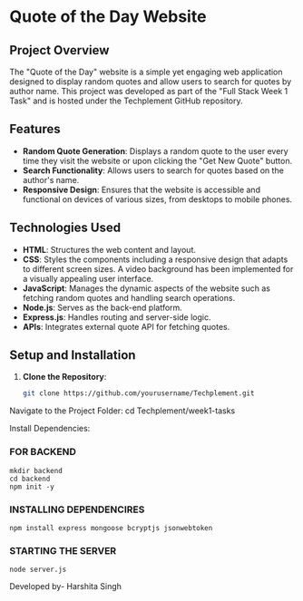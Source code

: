 # Quote of the Day Website

## Project Overview

The "Quote of the Day" website is a simple yet engaging web application designed to display random quotes and allow users to search for quotes by author name. This project was developed as part of the "Full Stack Week 1 Task" and is hosted under the Techplement GitHub repository.

## Features

- **Random Quote Generation**: Displays a random quote to the user every time they visit the website or upon clicking the "Get New Quote" button.
- **Search Functionality**: Allows users to search for quotes based on the author's name.
- **Responsive Design**: Ensures that the website is accessible and functional on devices of various sizes, from desktops to mobile phones.

## Technologies Used

- **HTML**: Structures the web content and layout.
- **CSS**: Styles the components including a responsive design that adapts to different screen sizes. A video background has been implemented for a visually appealing user interface.
- **JavaScript**: Manages the dynamic aspects of the website such as fetching random quotes and handling search operations.
- **Node.js**: Serves as the back-end platform.
- **Express.js**: Handles routing and server-side logic.
- **APIs**: Integrates external quote API for fetching quotes.


## Setup and Installation

1. **Clone the Repository**:
   ```bash
   git clone https://github.com/yourusername/Techplement.git
   ```
Navigate to the Project Folder:
cd Techplement/week1-tasks

Install Dependencies:

### FOR BACKEND
```
mkdir backend
cd backend
npm init -y
```

### INSTALLING DEPENDENCIRES 
```
npm install express mongoose bcryptjs jsonwebtoken
```

### STARTING THE SERVER
```
node server.js
```

Developed by-
Harshita Singh
